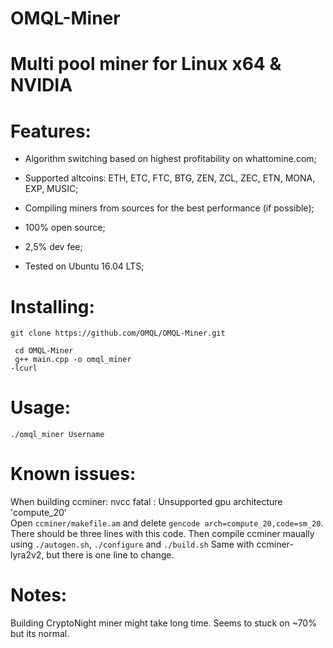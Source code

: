 # OMQL-Miner
<h1>Multi pool miner for Linux x64 & NVIDIA</h1>
<h1>Features:</h1>

- Algorithm switching based on highest profitability on whattomine.com;

- Supported altcoins: ETH, ETC, FTC, BTG, ZEN, ZCL, ZEC, ETN, MONA, EXP, MUSIC;

- Compiling miners from sources for the best performance (if possible);

- 100% open source;

- 2,5% dev fee;

- Tested on Ubuntu 16.04 LTS;

<h1>Installing:</h1>
 <code>git clone https://github.com/OMQL/OMQL-Miner.git</code>
 
 <code>  cd OMQL-Miner</code><br>
 <code> g++ main.cpp -o omql_miner -lcurl</code>
 <h1>
 Usage:</h1>
  <code>./omql_miner Username</code>
 
 
 <h1>Known issues:  </h1>
 When building ccminer:
 nvcc fatal : Unsupported gpu architecture 'compute_20' <br>
 Open <code>ccminer/makefile.am</code> and delete <code>gencode arch=compute_20,code=sm_20</code>. There should be three lines with this code. Then compile ccminer maually using <code>./autogen.sh</code>, <code>./configure</code> and <code>./build.sh</code>
 Same with ccminer-lyra2v2, but there is one line to change.

<h1>Notes:</h1>
Building CryptoNight miner might take long time. Seems to stuck on ~70% but its normal.

